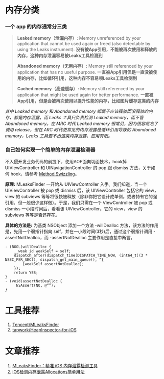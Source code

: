 # 内存分类
### 一个 app 的内存通常分三类

> **Leaked memory（泄漏内存）:** 
> Memory unreferenced by your application that cannot be used again or freed (also detectable by using the Leaks instrument). **没有被App引用，不能被再次使用和释放的内存，这种内存泄漏容易被Leaks工具检测到**
> 
> **Abandoned memory（无用内存）:** 
> Memory still referenced by your application that has no useful purpose. **一直被App引用但是一直没被使用的内存，比如循环引用，这种内存不容易呗Leaks工具检测到**
>  
> **Cached memory（高速缓存）:** 
> Memory still referenced by your application that might be used again for better performance. **一直被App引用，但是会被再次使用以提升性能的内存，比如图片缓存这类的内存**

*其中 Leaked memory 和 Abandoned memory 都属于应该释放而没释放的内存，都是内存泄露，而 Leaks 工具只负责检测 Leaked memory，而不管 Abandoned memory。在 MRC 时代 Leaked memory 很常见，因为很容易忘了调用 release，但在 ARC 时代更常见的内存泄露是循环引用导致的 Abandoned memory，Leaks 工具查不出这类内存泄露，应用有限。*



### 自己如何实现一个简单的内存泄漏检测器
不入侵开发业务代码的前提下，使用AOP面向切面技术，hook掉 UIViewController 和 UINavigationController 的 pop 跟 dismiss 方法，关于如何 hook，请参考 [Method Swizzling](http://nshipster.com/method-swizzling/)。

**原理:**
MLeaksFinder 一开始从 UIViewController 入手。我们知道，当一个 UIViewController 被 pop 或 dismiss 后，该 UIViewController 包括它的 view，view 的 subviews 等等将很快被释放（除非你把它设计成单例，或者持有它的强引用，但一般很少这样做）。于是，我们只需在一个 ViewController 被 pop 或 dismiss 一小段时间后，看看该 UIViewController，它的 view，view 的 subviews 等等是否还存在。

**具体的方法是:**
为基类 NSObject 添加一个方法 -willDealloc 方法，该方法的作用是，先用一个弱指针指向 self，并在一小段时间(3秒)后，通过这个弱指针调用 -assertNotDealloc，而 -assertNotDealloc 主要作用是直接中断言。

```obj-c
- (BOOL)willDealloc {
    __weak id weakSelf = self;
    dispatch_after(dispatch_time(DISPATCH_TIME_NOW, (int64_t)(3 * NSEC_PER_SEC)), dispatch_get_main_queue(), ^{
        [weakSelf assertNotDealloc];
    });
    return YES;
}
- (void)assertNotDealloc {
     NSAssert(NO, @“”);
}
```


# 工具推荐
1. [Tencent/MLeaksFinder](https://github.com/Tencent/MLeaksFinder)
2. [tapwork/HeapInspector-for-iOS](https://github.com/tapwork/HeapInspector-for-iOS)

# 文章推荐
1. [MLeaksFinder：精准 iOS 内存泄露检测工具](http://wereadteam.github.io/2016/02/22/MLeaksFinder/)
2. [iOS检测内存泄露Allocations简单用法](http://www.jianshu.com/p/680d65d974de)
